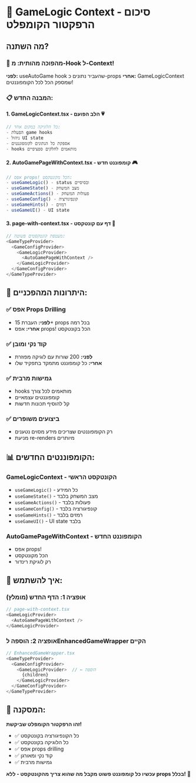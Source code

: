 # 🎯 GameLogic Context - סיכום הרפקטור הקומפלט

## מה השתנה?

### 🔄 מהפוכה מהותית: מ-Hook ל-Context!
**לפני:** useAutoGame hook שהעביר נתונים כ-props
**אחרי:** GameLogicContext שמספק הכל לכל הקומפוננטים!

### 📋 המבנה החדש:

#### 1. **GameLogicContext.tsx** - הלב הפועם 💗
```typescript
// כל הלוגיקה במקום אחד:
- הפעלת game hooks
- ניהול UI state
- אספקת כל הנתונים לקומפוננטים
- hooks מותאמים לחלקים ספציפיים
```

#### 2. **AutoGamePageWithContext.tsx** - קומפוננט חדש 🎮
```typescript
// אפס props! הכל מקונטקסט:
- useGameLogic() - status ובסיסיים
- useGameState() - מצב המשחק
- useGameActions() - פעולות המשחק
- useGameConfig() - קונפיגורציה
- useGameHints() - רמזים
- useGameUI() - UI state
```

#### 3. **page-with-context.tsx** - דף עם קונטקסט 📄
```typescript
// מעטפת קונטקסטים פשוטה:
<GameTypeProvider>
  <GameConfigProvider>
    <GameLogicProvider>
      <AutoGamePageWithContext />
    </GameLogicProvider>
  </GameConfigProvider>
</GameTypeProvider>
```

## 🚀 היתרונות המהפכניים:

### ✅ **אפס Props Drilling**
- **לפני:** העברת 15+ props בכל רמה
- **אחרי:** אפס props! הכל בקונטקסט

### ✅ **קוד נקי ומובן**
- **לפני:** 200 שורות עם לוגיקה מפוזרת
- **אחרי:** כל קומפוננט מתמקד בתפקיד שלו

### ✅ **גמישות מרבית**
- hooks מותאמים לכל צורך
- קומפוננטים עצמאיים
- קל להוסיף תכונות חדשות

### ✅ **ביצועים משופרים**
- רק הקומפוננטים שצריכים מידע מסוים נטענים
- מניעת re-renders מיותרים

## 📊 הקומפוננטים החדשים:

### **GameLogicContext** - הקונטקסט הראשי
- `useGameLogic()` - כל המידע
- `useGameState()` - מצב המשחק בלבד
- `useGameActions()` - פעולות בלבד
- `useGameConfig()` - קונפיגורציה בלבד
- `useGameHints()` - רמזים בלבד
- `useGameUI()` - UI state בלבד

### **AutoGamePageWithContext** - הקומפוננט החדש
- אפס props!
- הכל מקונטקסט
- רק לוגיקת רינדור

## 🔧 איך להשתמש:

### אופציה 1: הדף החדש (מומלץ)
```typescript
// page-with-context.tsx
<GameLogicProvider>
  <AutoGamePageWithContext />
</GameLogicProvider>
```

### אופציה 2: הוספה לEnhancedGameWrapper הקיים
```typescript
// EnhancedGameWrapper.tsx
<GameTypeProvider>
  <GameConfigProvider>
    <GameLogicProvider>  // ← הוספה
      {children}
    </GameLogicProvider>
  </GameConfigProvider>
</GameTypeProvider>
```

## 🎯 המסקנה:

**זהו הרפקטור הקומפלט שביקשת!**
- ✅ כל הקונפיגורציה בקונטקסט
- ✅ כל הלוגיקה בקונטקסט  
- ✅ אפס props drilling
- ✅ קוד נקי ומאורגן
- ✅ גמישות מרבית

**עכשיו כל קומפוננט פשוט מקבל מה שהוא צריך מהקונטקסט - ללא props בכלל!** 🚀
